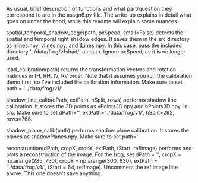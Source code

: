 As usual, brief description of functions and what part/question they correspond to are in the assgn6.py file.
The write-up explains in detail what goes on under the hood, while this readme will explain some nuances. 

spatial_temporal_shadow_edge(path, pxSpeed, small=False) detects the spatial and temporal right shadow edges.
It saves them in the src directory as hlines.npy, vlines.npy, and tLines.npy. In this case, pass the included
directory '../data/frog/v1shad/' as path. Ignore pxSpeed, as it is no longer used.
   
load_calibration(path) returns the transformation vectors and rotation matrices in tH, RH, tV, RV order. 
Note that it assumes you run the calibration demo first, so I've included the calibration information. 
Make sure to set path = '../data/frog/v1/'

shadow_line_calib(dPath, extPath, hSplit, rows) performs shadow line calibration. It stores the 3D points
as vPoints3D.npy and hPoints3D.npy, in src. 
Make sure to set dPath='', extPath='../data/frog/v1/', hSplit=292, rows=768.

shadow_plane_calib(path) performs shadow plane calibration. It stores the planes as shadowPlanes.npy. 
Make sure to set path=''

reconstruction(dPath, cropX, cropY, extPath, tStart, refImage) performs and plots a reconstruction of the image.
For the frog, set dPath = '', cropX = np.arange(285, 750), cropY = np.arange(300, 630), extPath = '../data/frog/v1/',
tStart = 64, refImage). Uncomment the ref image line above. This one doesn't save anything.


